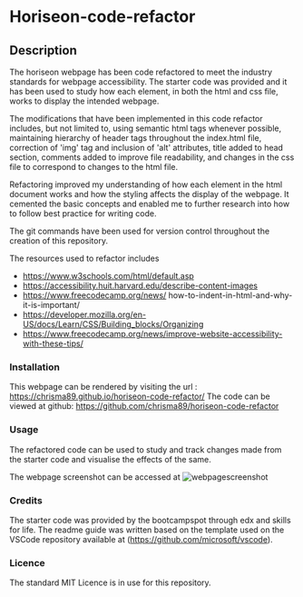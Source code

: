 # Horiseon-code-refactor

## Description

The horiseon webpage has been code refactored to meet the industry standards for webpage accessibility. The starter code was provided and it has been used to study how each element, in both the html and css file, works to display the intended webpage.

The modifications that have been implemented in this code refactor includes, but not limited to, using semantic html tags whenever possible, maintaining hierarchy of header tags throughout the index.html file, correction of 'img' tag and inclusion of 'alt' attributes, title added to head section, comments added to improve file readability, and changes in the css file to correspond to changes to the html file.

Refactoring improved my understanding of how each element in the html document works and how the styling affects the display of the webpage. It cemented the basic concepts and enabled me to further research into how to follow best practice for writing code.

The git commands have been used for version control throughout the creation of this repository.

The resources used to refactor includes
- https://www.w3schools.com/html/default.asp
- https://accessibility.huit.harvard.edu/describe-content-images
- https://www.freecodecamp.org/news/        how-to-indent-in-html-and-why-it-is-important/
- https://developer.mozilla.org/en-US/docs/Learn/CSS/Building_blocks/Organizing
- https://www.freecodecamp.org/news/improve-website-accessibility-with-these-tips/

### Installation

This webpage can be rendered by visiting the url : https://chrisma89.github.io/horiseon-code-refactor/
The code can be viewed at github: https://github.com/chrisma89/horiseon-code-refactor

### Usage

The refactored code can be used to study and track changes made from the starter code and visualise the effects of the same.

The webpage screenshot can be accessed at ![webpagescreenshot](/assets/images/webpagescreenshot.png)

### Credits

The starter code was provided by the bootcampspot through edx and skills for life. 
The readme guide was written based on the template used on the VSCode repository available at (https://github.com/microsoft/vscode).

### Licence
The standard MIT Licence is in use for this repository.




